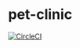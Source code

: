 # pet-clinic

[![CircleCI](https://circleci.com/gh/Artheli0n/pet-clinic.svg?style=svg)](https://circleci.com/gh/Artheli0n/pet-clinic)
